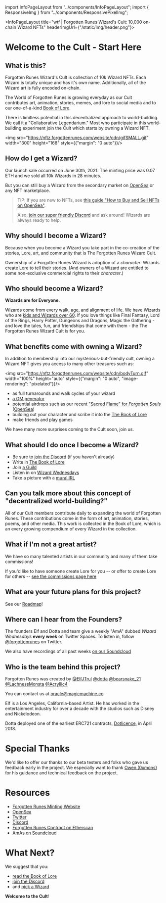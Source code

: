 import InfoPageLayout from "../components/InfoPageLayout";
import { ResponsiveImg } from "../components/ResponsivePixelImg";

<InfoPageLayout title="wtf | Forgotten Runes Wizard's Cult: 10,000 on-chain Wizard NFTs" headerImgUrl={"/static/img/header.png"}>

# Welcome to the Cult - Start Here

## **What is this?**

Forgotten Runes Wizard's Cult is collection of 10k Wizard NFTs. Each Wizard is totally unique and has it's own name. Additionally, all of the Wizard art is fully encoded on-chain.

The World of Forgotten Runes is growing everyday as our Cult contributes art, animation, stories, memes, and lore to social media and to our one-of-a-kind [Book of Lore](/lore).

There is limitless potential in this decentralized approach to world-building. We call it a "Collaborative Legendarium." Most who participate in this world-building experiment join the Cult which starts by owning a Wizard NFT.

<img src="https://nftz.forgottenrunes.com/website/cdn/gifSMALL.gif" width="300" height="168" style={{"margin": "0 auto"}}/>

## **How do I get a Wizard?**

Our launch sale occurred on June 30th, 2021. The minting price was 0.07 ETH and we sold all 10k Wizards in 28 minutes.

But you can still buy a Wizard from the secondary market on [OpenSea](https://opensea.io/collection/forgottenruneswizardscult) or any NFT marketplace.

> TIP: If you are new to NFTs, see [this guide "How to Buy and Sell NFTs on OpenSea"](https://www.inputmag.com/guides/how-to-buy-sell-nfts-on-opensea).
>
> Also, [join our super friendly Discord](https://discord.gg/forgottenrunes) and ask around! Wizards are always ready to help.

## **Why should I become a Wizard?**

Because when you become a Wizard you take part in the co-creation of the stories, Lore, art, and community that is The Forgotten Runes Wizard Cult.

Ownership of a Forgotten Runes Wizard is adoption of a _character_. Wizards create Lore to tell their stories. (And owners of a Wizard are entitled to some non-exclusive commercial rights to their _character_.)

## **Who should become a Wizard?**

**Wizards are for Everyone.**

Wizards come from every walk, age, and alignment of life. We have Wizards who are [kids and Wizards over 60](https://twitter.com/dotta/status/1445919395939819526). If you love things like Final Fantasy, Lord of the Rings, Harry Potter, Dungeons and Dragons, Magic the Gathering - and love the tales, fun, and friendships that come with them - the The Forgotten Runes Wizard Cult is for you.

## **What benefits come with owning a Wizard?**

In addition to membership into our mysterious-but-friendly cult, owning a Wizard NFT gives you access to many other treasures such as:

<img src="https://nftz.forgottenrunes.com/website/cdn/bodyTurn.gif" width="100%" height="auto" style={{"margin": "0 auto", "image-rendering": "pixelated"}}/>

- as full turnarounds and walk cycles of your wizard
- [a GM generator](/scenes/gm/7846)
- potential airdrops such as our recent ["Sacred Flame" for _Forgotten Souls_](/posts/forgotten-souls) ([OpenSea](https://opensea.io/assets/0x31158181b4b91a423bfdc758fc3bf8735711f9c5/0))
- building out your character and scribe it into the [The Book of Lore](/lore)
- make friends and play games

We have many more surprises coming to the Cult soon, join us.

## **What should I do once I become a Wizard?**

- Be sure to [join the Discord](https://discord.gg/forgottenrunes) (if you haven't already)
- Write in [The Book of Lore](/lore)
- Join [a Guild](/posts/guilds)
- Listen in on [Wizard Wednesdays](/posts/wizard-wednesdays)
- Take a picture with a [mural IRL](/posts/murals)

## **Can you talk more about this concept of "decentralized world-building?"**

<ResponsiveImg className="full-bleed" src="/static/img/map/map2.png" />

All of our Cult members contribute daily to expanding the world of Forgotten Runes. These contributions come in the form of art, animation, stories, poems, and other media. This work is collected in the Book of Lore, which is an every growing compendium of every Wizard in the collection.

## **What if I'm not a great artist?**

<WizardArt wizard="4853" url="https://i.imgur.com/5KacfZT.png" pixelArt={false}  />

We have so many talented artists in our community and many of them take commissions!

If you'd like to have someone create Lore for you -- or offer to create Lore for others -- [see the commissions page here](/posts/commissions)

## **What are your future plans for this project?**

See our [Roadmap](/posts/roadmap)!

## **Where can I hear from the Founders?**

<ResponsiveImg src="/static/img/wizard-wednesday.jpg" pixelArt={true} />

The founders Elf and Dotta and team give a weekly "AmA" dubbed _Wizard Wednesdays_ **every week** on Twitter Spaces. To listen in, follow [@forgottenrunes](https://twitter.com/forgottenrunes) on Twitter.

We also have recordings of all past weeks [on our Soundcloud](https://soundcloud.com/forgottenrunes)

## **Who is the team behind this project?**

Forgotten Runes was created by
[@ElfJTrul](https://twitter.com/ElfJTrul)
[@dotta](https://twitter.com/dotta)
[@bearsnake_21](https://twitter.com/bearsnake_21)
[@LachnessMonsta](https://twitter.com/LachnessMonsta)
[@Acryllic4](https://twitter.com/Acryllic4)

You can contact us at [oracle@magicmachine.co](mailto:oracle@magicmachine.co)

Elf is a Los Angeles, California-based Artist. He has worked in the entertainment industry for over a decade with the studios such as Disney and Nickelodeon.

Dotta deployed one of the earliest ERC721 contracts, [Dotlicence](https://etherscan.io/address/0xb5da84cdc928765c15a8192bf3c6649e7802772b), in April 2018.

# Special Thanks

We'd like to offer our thanks to our beta testers and folks who gave us feedback early in the project. We especially want to thank [Owen (0xmons)](https://twitter.com/0xmons) for his guidance and technical feedback on the project.

# Resources

- [Forgotten Runes Minting Website](https://forgottenrunes.com)
- [OpenSea](https://opensea.io/collection/forgottenruneswizardscult)
- [Twitter](https://twitter.com/forgottenrunes)
- [Discord](https://discord.com/invite/F7WbxwJuZC)
- [Forgotten Runes Contract on Etherscan](https://etherscan.io/address/0x521f9c7505005cfa19a8e5786a9c3c9c9f5e6f42)
- [AmAs on Soundcloud](https://soundcloud.com/forgottenrunes)

# What Next?

We suggest that you:

- [read the Book of Lore](/lore)
- [join the Discord](https://discord.gg/forgottenrunes)
- and [pick a Wizard](/gallery)

**Welcome to the Cult**!

</InfoPageLayout>
